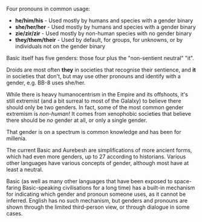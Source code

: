 Four pronouns in common usage:

- **he/him/his** - Used mostly by humans and species with a gender binary
- **she/her/her** - Used mostly by humans and species with a gender binary
- **zie/zir/zir** - Used mostly by non-human species with no gender binary
- **they/them/their** - Used by default, for groups, for unknowns, or by
  individuals not on the gender binary

Basic itself has five genders: those four plus the "non-sentient neutral" "it".

Droids are most often **they** in societies that recognise their sentience, and
**it** in societies that don't, but may use other pronouns and identify with a
gender, e.g. BB-8 uses she/her.

While there is heavy humanocentrism in the Empire and its offshoots, it's still
extremist (and a bit surreal to most of the Galalxy) to believe there should
only be two genders. In fact, some of the most common gender extremism is
_non-human_! It comes from xenophobic societies that believe there should be
_no_ gender at all, or only a single gender.

That gender is on a spectrum is common knowledge and has been for millenia.

The current Basic and Aurebesh are simplifications of more ancient forms, which
had even more genders, up to 27 according to historians. Various other
languages have various concepts of gender, although most have at least a
neutral.

Basic (as well as many other languages that have been exposed to space-faring
Basic-speaking civilisations for a long time) has a built-in mechanism for
indicating which gender and pronoun someone uses, as it cannot be inferred.
English has no such mechanism, but genders and pronouns are shown through the
limited third-person view, or through dialogue in some cases.

